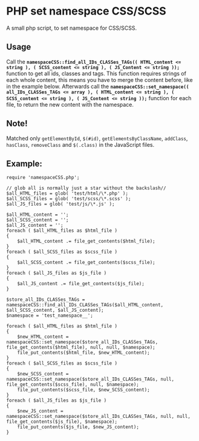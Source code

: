 # PHP set namespace CSS/SCSS

A small php script, to set namespace for CSS/SCSS.

## Usage

Call the **`namespaceCSS::find_all_IDs_CLASSes_TAGs(( HTML_content <= string ), ( SCSS_content <= string ), ( JS_Content <= string ));`** function to get all ids, classes and tags. This function requires strings of each whole content, this means you have to merge the content before, like in the example below. Afterwards call the **`namespaceCSS::set_namespace(( all_IDs_CLASSes_TAGs <= array ), ( HTML_content <= string ), ( SCSS_content <= string ), ( JS_Content <= string ));`** function for each file, to return the new content with the namespace.

## Note!

Matched only `getElementById`, `$(#id)`, `getElementsByClassName`, `addClass`, `hasClass`, `removeClass` and `$(.class)` in the JavaScript files.

## Example:

    require 'namespaceCSS.php';

    // glob all is normally just a star without the backslash//
    $all_HTML_files = glob( 'test/html/\*.php' );
    $all_SCSS_files = glob( 'test/scss/\*.scss' );
    $all_JS_files = glob( 'test/js/\*.js' );

    $all_HTML_content = '';
    $all_SCSS_content = '';
    $all_JS_content = '';
    foreach ( $all_HTML_files as $html_file )
    {
        $all_HTML_content .= file_get_contents($html_file);
    }
    foreach ( $all_SCSS_files as $scss_file )
    {
        $all_SCSS_content .= file_get_contents($scss_file);
    }
    foreach ( $all_JS_files as $js_file )
    {
        $all_JS_content .= file_get_contents($js_file);
    }

    $store_all_IDs_CLASSes_TAGs = namespaceCSS::find_all_IDs_CLASSes_TAGs($all_HTML_content, $all_SCSS_content, $all_JS_content);
    $namespace = 'test_namespace__';

    foreach ( $all_HTML_files as $html_file )
    {
        $new_HTML_content = namespaceCSS::set_namespace($store_all_IDs_CLASSes_TAGs, file_get_contents($html_file), null, null, $namespace);
        file_put_contents($html_file, $new_HTML_content);
    }
    foreach ( $all_SCSS_files as $scss_file )
    {
        $new_SCSS_content = namespaceCSS::set_namespace($store_all_IDs_CLASSes_TAGs, null, file_get_contents($scss_file), null, $namespace);
        file_put_contents($scss_file, $new_SCSS_content);
    }
    foreach ( $all_JS_files as $js_file )
    {
        $new_JS_content = namespaceCSS::set_namespace($store_all_IDs_CLASSes_TAGs, null, null, file_get_contents($js_file), $namespace);
        file_put_contents($js_file, $new_JS_content);
    }
